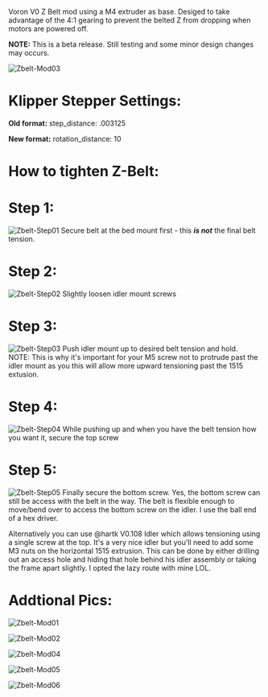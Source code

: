 Voron V0 Z Belt mod using a M4 extruder as base.  Desiged to take advantage of the 4:1 gearing to prevent the belted Z from dropping when motors are powered off.

<b>NOTE:</b>  This is a beta release.  Still testing and some minor design changes may occurs.

![Zbelt-Mod03](Images/V0_ZBelt-01.jpg)

# Klipper Stepper Settings:

  <b>Old format:</b>
step_distance: .003125

  <b>New format:</b>
rotation_distance: 10


# How to tighten Z-Belt:

# Step 1: 
![Zbelt-Step01](Images/z-step-01.jpg)
Secure belt at the bed mount first - this <b><i>is not</b></i> the final belt tension.

# Step 2:
![Zbelt-Step02](Images/z-step-02.jpg)
Slightly loosen idler mount screws

# Step 3: 
![Zbelt-Step03](Images/z-step-03.jpg)
Push idler mount up to desired belt tension and hold.  
NOTE:  This is why it's important for your M5 screw not to protrude past the idler mount as you this will allow more upward tensioning past the 1515 extusion.

# Step 4:
![Zbelt-Step04](Images/z-step-04.jpg)
 While pushing up and when you have the belt tension how you want it, secure the top screw

# Step 5:
![Zbelt-Step05](Images/z-step-05.jpg)
Finally secure the bottom screw.  Yes, the bottom screw can still be access with the belt in the way.  The belt is flexible enough to move/bend over to access the bottom screw on the idler.  I use the ball end of a hex driver.

Alternatively you can use @hartk V0.108 Idler which allows tensioning using a single screw at the top.  It's a very nice idler but you'll need to add some M3 nuts on the horizontal 1515 extrusion.  This can be done by either drilling out an access hole and hiding that hole behind his idler assembly or taking the frame apart slightly.  I opted the lazy route with mine LOL.


# Addtional Pics:

![Zbelt-Mod01](Images/V0_ZBelt-04.jpg)

![Zbelt-Mod02](Images/V0_ZBelt-02.jpg)

![Zbelt-Mod04](Images/V0_ZBelt-03.jpg)

![Zbelt-Mod05](Images/v0beltz01.jpg)

![Zbelt-Mod06](Images/v0beltz02.jpg)


